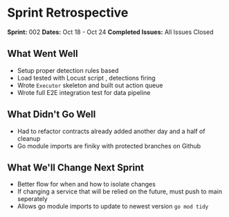 # Sprint Retrospective

**Sprint:** 002
**Dates:** Oct 18 - Oct 24
**Completed Issues:** All Issues Closed

## What Went Well
- Setup proper detection rules based
- Load tested with Locust script , detections firing
- Wrote `Executor` skeleton and built out action queue
- Wrote full E2E integration test for data pipeline

## What Didn't Go Well
- Had to refactor contracts already added another day and a half of cleanup
- Go module imports are finiky with protected branches on Github

## What We'll Change Next Sprint
- Better flow for when and how to isolate changes
- If changing a service that will be relied on the future, must push to main seperately
- Allows go module imports to update to newest version `go mod tidy`
